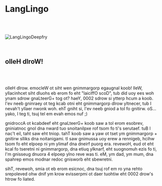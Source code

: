 # LangLingo

<br />
<br />


![LangLingoDeepfry](https://github.com/CatX711/LingoLang/assets/104099162/cededcfd-bd39-40bc-8edb-132186f3c6c2)


<br />


<h2>olleH dlroW!</h2>

<br />
<br />

olleH dlrow. emocleW ot siht wen gnimmargorp egaugnal koob! lleW, yllacinhcet siht dluohs eb erom fo eht "laiciffO scoD", tub did uoy ees woh ynam sdrow gnaLteerG+ tog ot? haeY, 0002 sdrow si ytterp hcum a koob.
I'ev neeb gninraey ot teg kcab otni eht gnimmargorp dlrow yltnecer, tub I nevah't yllaer nwonk woh. ehT gniht si, I'ev neeb gniod a tol fo gnitirw. oS... yako, I teg ti, tsuj tel em evah emos nuf ;)


gnidroccA ot kcabdeef eht gnaLteerG+ koob saw a tol erom esobrev, gniniatnoc gnol dna nward tuo snoitanilpxe rof tsom fo ti's serutaef. tuB I nac't eil, taht saw eht tniop. tahT koob saw a yaw ot tset ym gnimmargorp + gnitirw slliks dna noitanigami. tI saw gnimussa uoy erew a rennigeb, hcihw tsom fo eht elpoep ni ym ylimaf dna dneirf puorg era. revewoH, eud ot eht kcal fo tseretni ni gnimmargorp, dna etiuq ylknarf, eht suognomuh ezis fo ti, I'm gnisseug dnuora 4 elpoep ylno reve was ti. eM, ym dad, ym mum, dna spahrep emos modnar redoc gnisworb eht sbewretni.


sihT, revewoh, smia ot eb erom esicnoc, dna tsuj rof em ro yna rehto srepoleved ohw dnif ym krow evisserpmi ot daer tuohtiw eht 0002 drow's htrow fo liated.



